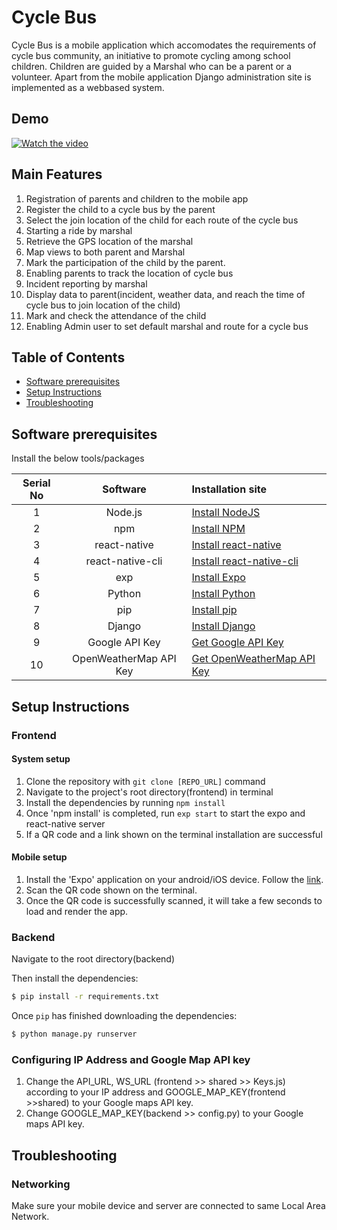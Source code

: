 # Cycle Bus

Cycle Bus is a mobile application which accomodates the requirements of cycle bus community, an initiative to promote cycling among school children. Children are guided by a Marshal who can be a parent or a volunteer. 
Apart from the mobile application Django administration site is implemented as a webbased system.

## Demo

[![Watch the video](https://img.youtube.com/vi/I3PRPc7T0Ok/maxresdefault.jpg)](https://youtu.be/I3PRPc7T0Ok)

## Main Features

1. Registration of parents and children to the mobile app
2. Register the child to a cycle bus by the parent
3. Select the join location of the child for each route of the cycle bus
4. Starting a ride by marshal 
5. Retrieve the GPS location of the marshal
6. Map views to both parent and Marshal 
7. Mark the participation of the child by the parent. 
8. Enabling parents to track the location of cycle bus
9. Incident reporting by marshal
10. Display data to parent(incident, weather data, and reach the time of cycle bus to join location of the child)
11. Mark and check the attendance of the child
12. Enabling Admin user to set default marshal and route for a cycle bus

## Table of Contents

* [Software prerequisites](#software-prerequisites)
* [Setup Instructions](#setup-instructions)
* [Troubleshooting](#troubleshooting)


## Software prerequisites

Install the below tools/packages

| Serial No   | Software                   | Installation site |
| :---------: | :----------------:         | :---------------- |
| 1           | Node.js                    | [Install NodeJS](https://nodejs.org/en/download/) |
| 2           | npm                        | [Install NPM](https://www.npmjs.com/get-npm)      |
| 3           | react-native               | [Install react-native](https://www.npmjs.com/package/react-native) |
| 4           | react-native-cli           | [Install react-native-cli](https://www.npmjs.com/package/react-native-cli) |
| 5           | exp                        | [Install Expo](https://www.npmjs.com/package/exp) |
| 6           | Python                     | [Install Python](https://www.python.org/downloads/) |
| 7           | pip                        | [Install pip](https://pip.pypa.io/en/stable/installation/) |
| 8           | Django                     | [Install Django](https://docs.djangoproject.com/en/4.0/topics/install/) |
| 9           | Google API Key             | [Get Google API Key](https://cloud.google.com/docs/authentication/api-keys)|
| 10          | OpenWeatherMap API Key     | [Get OpenWeatherMap API Key](https://openweathermap.org/api)|

## Setup Instructions

### Frontend

#### System setup

1. Clone the repository with ```git clone [REPO_URL]``` command
2. Navigate to the project's root directory(frontend) in terminal
3. Install the dependencies by running ```npm install```
4. Once 'npm install' is completed, run ```exp start``` to start the expo and react-native server
5. If a QR code and a link shown on the terminal installation are successful

#### Mobile setup

1. Install the 'Expo' application on your android/iOS device. Follow the [link](https://expo.io/tools#client).
2. Scan the QR code shown on the terminal.
3. Once the QR code is successfully scanned, it will take a few seconds to load and render the app.

### Backend

Navigate to the root directory(backend)

Then install the dependencies:

```sh
$ pip install -r requirements.txt
```

Once `pip` has finished downloading the dependencies:
```sh
$ python manage.py runserver
```

### Configuring IP Address and Google Map API key

1. Change the API_URL, WS_URL (frontend >> shared >> Keys.js) according to your IP address and GOOGLE_MAP_KEY(frontend >>shared) to your Google maps API key. 
2. Change GOOGLE_MAP_KEY(backend >> config.py) to your Google maps API key. 

## Troubleshooting

### Networking

Make sure your mobile device and server are connected to same Local Area Network.
